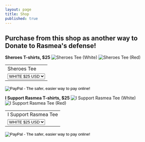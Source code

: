 ```yaml
---
layout: page
title: Shop
published: true
---
```


## Purchase from this shop as another way to Donate to Rasmea's defense! 

**Sheroes T-shirts, $25**
![Sheroes Tee (White)]({{site.baseurl}}/assets/img/Sheroes_White.jpg)
![Sheroes Tee (Red)]({{site.baseurl}}/assets/img/Sheroes_Red.jpg)

<form target="paypal" action="https://www.paypal.com/cgi-bin/webscr" method="post">
<input type="hidden" name="cmd" value="_s-xclick">
<input type="hidden" name="hosted_button_id" value="7M4MVYPVL35KQ">
<table>
<tr><td><input type="hidden" name="on0" value="Name of drop-down menu">Sheroes Tee</td></tr><tr><td><select name="os0">
	<option value="Option 1">WHITE $25 USD</option>
	<option value="Option 2">RED $25 USD</option>
</select> </td></tr>
</table>
<input type="hidden" name="currency_code" value="USD">
<input type="image" src="https://www.paypal.com/en_US/i/btn/btn_cart_LG.gif" border="0" name="submit" alt="PayPal - The safer, easier way to pay online!">
<img alt="" border="0" src="https://www.paypalobjects.com/en_US/i/scr/pixel.gif" width="1" height="1">
</form>

**I Support Rasmea T-shirts, $25**
![I Support Rasmea Tee (White)]({{site.baseurl}}/assets/img/I_Support_Rasmea_white.jpg)
![I Support Rasmea Tee (Red)]({{site.baseurl}}/assets/img/I_Support_Rasmea_red.jpg)

<form target="paypal" action="https://www.paypal.com/cgi-bin/webscr" method="post">
<input type="hidden" name="cmd" value="_s-xclick">
<input type="hidden" name="hosted_button_id" value="7M4MVYPVL35KQ">
<table>
<tr><td><input type="hidden" name="on0" value="Name of drop-down menu">I Support Rasmea Tee</td></tr><tr><td><select name="os0">
	<option value="Option 1">WHITE $25 USD</option>
	<option value="Option 2">RED $25 USD</option>
</select> </td></tr>
</table>
<input type="hidden" name="currency_code" value="USD">
<input type="image" src="https://www.paypal.com/en_US/i/btn/btn_cart_LG.gif" border="0" name="submit" alt="PayPal - The safer, easier way to pay online!">
<img alt="" border="0" src="https://www.paypalobjects.com/en_US/i/scr/pixel.gif" width="1" height="1">
</form>